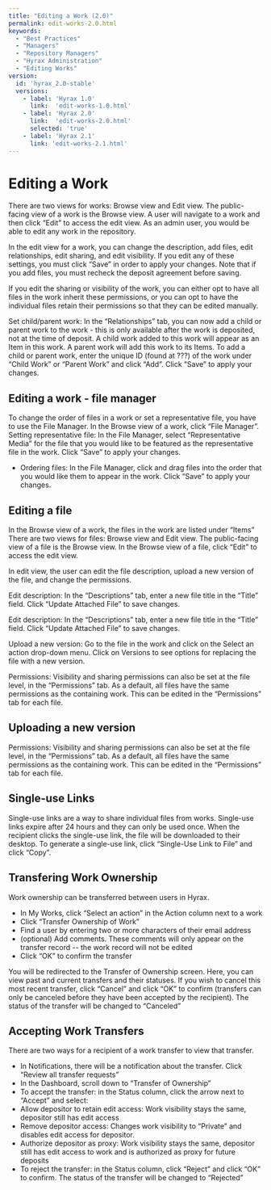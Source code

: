 ```yaml
---
title: "Editing a Work (2.0)"
permalink: edit-works-2.0.html
keywords:
  - "Best Practices"
  - "Managers"
  - "Repository Managers"
  - "Hyrax Administration"
  - "Editing Works"
version:
  id: 'hyrax_2.0-stable'
  versions:  
    - label: 'Hyrax 1.0'
      link:  'edit-works-1.0.html'
    - label: 'Hyrax 2.0'
      link:  'edit-works-2.0.html'
      selected: 'true'
    - label: 'Hyrax 2.1'
      link: 'edit-works-2.1.html'
---
```

# Editing a Work

There are two views for works: Browse view and Edit view. The public-facing view of a work is the Browse view. A user will navigate to a work and then click “Edit” to access the edit view. As an admin user, you would be able to edit any work in the repository.

In the edit view for a work, you can change the description, add files, edit relationships, edit sharing, and edit visibility. If you edit any of these settings, you must click “Save” in order to apply your changes. Note that if you add files, you must recheck the deposit agreement before saving.

If you edit the sharing or visibility of the work, you can either opt to have all files in the work inherit these permissions, or you can opt to have the individual files retain their permissions so that they can be edited manually.

Set child/parent work: In the “Relationships” tab, you can now add a child or parent work to the work - this is only available after the work is deposited, not at the time of deposit. A child work added to this work will appear as an Item in this work. A parent work will add this work to its Items. To add a child or parent work, enter the unique ID (found at ???) of the work under “Child Work” or “Parent Work” and click “Add”. Click “Save” to apply your changes.

## Editing a work - file manager
To change the order of files in a work or set a representative file, you have to use the File Manager. In the Browse view of a work, click “File Manager”.
Setting representative file: In the File Manager, select “Representative Media” for the file that you would like to be featured as the representative file in the work. Click “Save” to apply your changes.

- Ordering files: In the File Manager, click and drag files into the order that you would like them to appear in the work. Click “Save” to apply your changes.

## Editing a file
In the Browse view of a work, the files in the work are listed under “Items”
There are two views for files: Browse view and Edit view. The public-facing view of a file is the Browse view. In the Browse view of a file, click “Edit” to access the edit view.

In edit view, the user can edit the file description, upload a new version of the file, and change the permissions.

Edit description: In the “Descriptions” tab, enter a new file title in the “Title” field. Click “Update Attached File” to save changes.

Edit description: In the “Descriptions” tab, enter a new file title in the “Title” field. Click “Update Attached File” to save changes.

Upload a new version: Go to the file in the work and click on the Select an action drop-down menu. Click on Versions to see options for replacing the file with a new version.

Permissions: Visibility and sharing permissions can also be set at the file level, in the “Permissions” tab. As a default, all files have the same permissions as the containing work. This can be edited in the “Permissions” tab for each file.

## Uploading a new version
Permissions: Visibility and sharing permissions can also be set at the file level, in the “Permissions” tab. As a default, all files have the same permissions as the containing work. This can be edited in the “Permissions” tab for each file.

## Single-use Links
Single-use links are a way to share individual files from works. Single-use links expire after 24 hours and they can only be used once. When the recipient clicks the single-use link, the file will be downloaded to their desktop. To generate a single-use link, click “Single-Use Link to File” and click “Copy”.

## Transfering Work Ownership
Work ownership can be transferred between users in Hyrax.

- In My Works, click “Select an action” in the Action column next to a work
- Click “Transfer Ownership of Work”
- Find a user by entering two or more characters of their email address
- (optional) Add comments. These comments will only appear on the transfer record -- the work record will not be edited
- Click “OK” to confirm the transfer

You will be redirected to the Transfer of Ownership screen. Here, you can view past and current transfers and their statuses. If you wish to cancel this most recent transfer, click “Cancel” and click “OK” to confirm (transfers can only be canceled before they have been accepted by the recipient). The status of the transfer will be changed to “Canceled”

## Accepting Work Transfers
There are two ways for a recipient of a work transfer to view that transfer.
- In Notifications, there will be a notification about the transfer. Click “Review all transfer requests”
- In the Dashboard, scroll down to “Transfer of Ownership”
- To accept the transfer: in the Status column, click the arrow next to “Accept” and select:
- Allow depositor to retain edit access: Work visibility stays the same, depositor still has edit access
- Remove depositor access: Changes work visibility to “Private” and disables edit access for depositor.
- Authorize depositor as proxy: Work visibility stays the same, depositor still has edit access to work and is authorized as proxy for future deposits
- To reject the transfer: in the Status column, click “Reject” and click “OK” to confirm. The status of the transfer will be changed to “Rejected”
